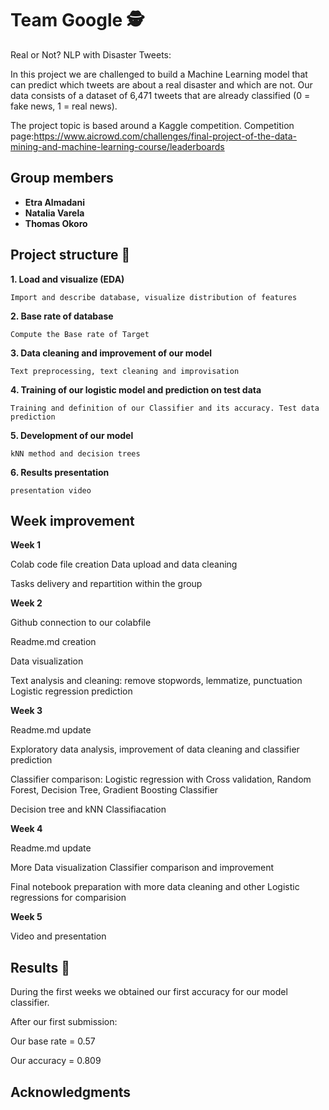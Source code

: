 # Team Google 🕵️

Real or Not? NLP with Disaster Tweets: 

In this project we are challenged to build a Machine Learning model that can predict which tweets are about a real disaster and which are not. 
Our data consists of a dataset of 6,471 tweets that are already classified (0 = fake news, 1 = real news).

The project topic is based around a Kaggle competition. Competition page:https://www.aicrowd.com/challenges/final-project-of-the-data-mining-and-machine-learning-course/leaderboards




## Group members

* **Etra Almadani** 
* **Natalia Varela**
* **Thomas Okoro**


## Project structure 🚀


   **1. Load and visualize (EDA)**

    Import and describe database, visualize distribution of features

   **2. Base rate of database**

    Compute the Base rate of Target

   **3. Data cleaning and improvement of our model**

    Text preprocessing, text cleaning and improvisation

   **4. Training of our logistic model and prediction on test data**

    Training and definition of our Classifier and its accuracy. Test data prediction

   **5. Development of our model**

    kNN method and decision trees

   **6. Results presentation**

    presentation video

## Week improvement

**Week 1**

Colab code file creation
Data upload and data cleaning

Tasks delivery and repartition within the group

**Week 2**

Github connection to our colabfile

Readme.md creation

Data visualization 

Text analysis and cleaning: remove stopwords, lemmatize, punctuation
Logistic regression prediction

**Week 3**

Readme.md update

Exploratory data analysis, improvement of data cleaning and classifier prediction

Classifier comparison: Logistic regression with Cross validation, Random Forest, Decision Tree, Gradient Boosting Classifier

Decision tree and kNN Classifiacation

**Week 4**

Readme.md update

More Data visualization
Classifier comparison and improvement

Final notebook preparation with more data cleaning and other Logistic regressions for comparision

**Week 5**

Video and presentation


## Results 🥇

During the first weeks we obtained our first accuracy for our model classifier.

After our first submission:

Our base rate = 0.57

Our accuracy = 0.809


## Acknowledgments


